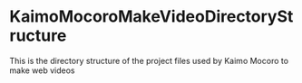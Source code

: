 # KaimoMocoroMakeVideoDirectoryStructure
This is the directory structure of the project files used by Kaimo Mocoro to make web videos
